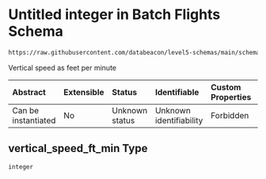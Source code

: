 # Untitled integer in Batch Flights Schema

```txt
https://raw.githubusercontent.com/databeacon/level5-schemas/main/schemas/batch/flights.schema.json#/properties/vertical_speed_ft_min
```

Vertical speed as feet per minute

| Abstract            | Extensible | Status         | Identifiable            | Custom Properties | Additional Properties | Access Restrictions | Defined In                                                                          |
| :------------------ | :--------- | :------------- | :---------------------- | :---------------- | :-------------------- | :------------------ | :---------------------------------------------------------------------------------- |
| Can be instantiated | No         | Unknown status | Unknown identifiability | Forbidden         | Allowed               | none                | [flights.schema.json\*](../../out/batch/flights.schema.json "open original schema") |

## vertical\_speed\_ft\_min Type

`integer`
